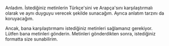 Anladım. İstediğiniz metinlerin Türkçe'sini ve Arapça'sını karşılaştırmalı olarak ve aynı duyguyu verecek şekilde sunacağım. Ayrıca anlatım tarzını da koruyacağım.

Ancak, bana karşılaştırmamı istediğiniz metinleri sağlamanız gerekiyor. Lütfen bana metinleri gönderin. Metinleri gönderdikten sonra, istediğiniz formatta size sunabilirim.
